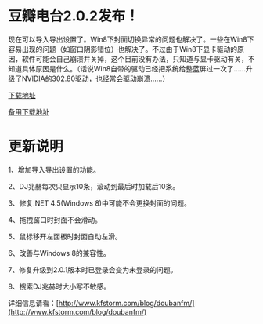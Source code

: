 # 豆瓣电台2.0.2发布！

现在可以导入导出设置了。Win8下封面切换异常的问题也解决了。一些在Win8下容易出现的问题（如窗口阴影错位）也解决了。不过由于Win8下显卡驱动的原因，软件可能会自己崩溃并关掉，这个目前没有办法，只知道与显卡驱动有关，不知道具体原因是什么。（话说Win8自带的驱动已经把系统给整蓝屏过一次了……升级了NVIDIA的302.80驱动，也经常会驱动崩溃……）

[下载地址](http://doubanfmcloud-client.stor.sinaapp.com/DoubanFMSetup_2.0.2.exe)

[备用下载地址](http://dl.dbank.com/c0aq5bsqdf) <h1>更新说明</h1> <p>1、增加导入导出设置的功能。 <p>2、DJ兆赫每次只显示10条，滚动到最后时加载后10条。 <p>3、修复.NET 4.5(Windows 8)中可能不会更换封面的问题。 <p>4、拖拽窗口时封面不会滑动。 <p>5、鼠标移开左面板时封面自动左滑。 <p>6、改善与Windows 8的兼容性。 <p>7、修复升级到2.0.1版本时已登录会变为未登录的问题。 <p>8、搜索DJ兆赫时大小写不敏感。 <p>详细信息请看：[http://www.kfstorm.com/blog/doubanfm/](http://www.kfstorm.com/blog/doubanfm/)
